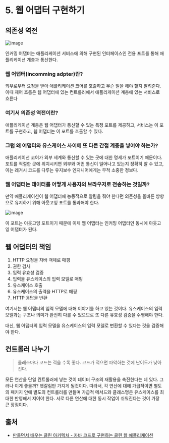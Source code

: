 # 5. 웹 어댑터 구현하기

## 의존성 역전

![image](https://user-images.githubusercontent.com/53366407/151690721-c195e95d-a25f-42ce-b324-fcaa4104833f.png)

인커밍 어댑터는 애플리케이션 서비스에 의해 구현된 인터페이스인 전용 포트를 통해 애플리케이션 계층과 통신한다.

### 웹 어댑터(incomming adpter)란?

외부로부터 요청을 받아 애플리케이션 코어를 호출하고 무슨 일을 해야 할지 알려준다. 이때 제어 흐름은 웹 어댑터에 있는 컨트롤러에서 애플리케이션 계층에 있는 서비스로 흐른다

### 여기서 의존성 역전이란?

애플리케이션 계층은 웹 어댑터가 통신할 수 있는 특정 포트를 제공하고, 서비스는 이 포트를 구현하고, 웹 어댑터는 이 포트를 호출할 수 있다.

### 그럼 왜 어댑터와 유스케이스 사이에 또 다른 간접 계층을 넣어야 하는가?

애플리케이션 코어가 외부 세계와 통신할 수 있는 곳에 대한 명세가 포트이기 때문이다. 포트를 적절한 곳에 위치시키면 외부와 어떤 통신이 일어나고 있는지 정확히 알 수 있고, 이는 레거시 코드를 다루는 유지보수 엔지니어에게는 무척 소중한 정보다.

### 웹 어댑터는 데이터를 어떻게 사용자의 브라우저로 전송하는 것일까?

만약 애플리케이션이 웹 어댑터에 능동적으로 알림을 줘야 한다면 의존성을 올바른 방향으로 유지하기 위해 아웃고잉 포트를 통과해야 한다.

![image](https://user-images.githubusercontent.com/53366407/151690727-c9b07a00-8f08-4bf0-8322-6c108a82b605.png)

이 포트는 아웃고잉 포트이기 때문에 이제 웹 어댑터는 인커밍 어댑터인 동시에 아웃고잉 어댑터가 된다.

## 웹 어댑터의 책임

1. HTTP 요청을 자바 객체로 매핑
2. 권한 검사
3. 입력 유효성 검증
4. 입력을 유스케이스의 입력 모델로 매핑
5. 유스케이스 호출
6. 유스케이스의 출력을 HTTP로 매핑
7. HTTP 응답을 반환

여기서는 웹 어댑터의 입력 모델에 대해 이야기를 하고 있는 것이다. 유스케이스의 입력 모델과는 구조나 의미가 완전히 다를 수 있으므로 또 다른 유효성 검증을 수행해야 한다.

대신, 웹 어댑터의 입력 모델을 유스케이스의 입력 모델로 변환할 수 있다는 것을 검증해야 한다.

## 컨트롤러 나누기

> 클래스마다 코드는 적을 수록 좋다. 코드가 적으면 파악하는 것에 난이도가 낮아진다.
> 

모든 연산을 단일 컨트롤러에 넣는 것이 데이터 구조의 재활용을 촉진한다는 데 있다. 그러나 이게 좋을까? 헷갈림만 가지게 될것이다. 따라서, 각 연산에 대해 가급적이면 별도의 패키지 안에 별도의 컨트롤러를 만들며 가급적 메서드와 클래스명은 유스케이스를 최대한 반영해서 지어야 한다. 서로 다른 연산에 대한 동시 작업이 쉬워진다는 것이 가장 큰 장점이다.

## 출처

- [만들면서 배우는 클린 아키텍처 - 자바 코드로 구현하는 클린 웹 애플리케이션](https://www.aladin.co.kr/shop/wproduct.aspx?ItemId=283437942)
